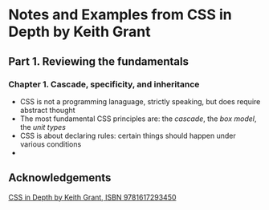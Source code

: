# Notes and Examples from CSS in Depth by Keith Grant

## Part 1. Reviewing the fundamentals
### Chapter 1. Cascade, specificity, and inheritance
 - CSS is not a programming lanaguage, strictly speaking, but does require abstract thought
 - The most fundamental CSS principles are: the *cascade*, the *box model*, the *unit types*
 - CSS is about declaring rules: certain things should happen under various conditions
 - 

## Acknowledgements
[CSS in Depth by Keith Grant, ISBN 9781617293450](https://www.manning.com/books/css-in-depth)